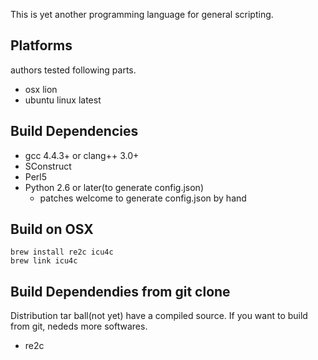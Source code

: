 This is yet another programming language for general scripting.

Platforms
---------

authors tested following parts.

  * osx lion
  * ubuntu linux latest

Build Dependencies
------------------

 * gcc 4.4.3+ or clang++ 3.0+
 * SConstruct
 * Perl5
 * Python 2.6 or later(to generate config.json)
   * patches welcome to generate config.json by hand

Build on OSX
------------

    brew install re2c icu4c
    brew link icu4c

Build Dependendies from git clone
---------------------------------

Distribution tar ball(not yet) have a compiled source.
If you want to build from git, nededs more softwares.

  * re2c

